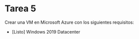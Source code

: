 # Tarea 5

Crear una VM en Microsoft Azure con los siguientes requisitos:

- [Listo] Windows 2019 Datacenter
